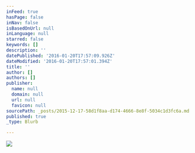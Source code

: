 ```yaml
---
inFeed: true
hasPage: false
inNav: false
isBasedOnUrl: null
inLanguage: null
starred: false
keywords: []
description: ''
datePublished: '2016-01-20T17:57:09.926Z'
dateModified: '2016-01-20T17:57:01.394Z'
title: ''
author: []
authors: []
publisher:
  name: null
  domain: null
  url: null
  favicon: null
sourcePath: _posts/2015-12-17-58d1f8aa-d174-4666-8e8f-5034c1d3fc6a.md
published: true
_type: Blurb

---
```

![](https://the-grid-user-content.s3-us-west-2.amazonaws.com/4b4c9d47-180e-419d-81d3-019aae8f8079.gif)